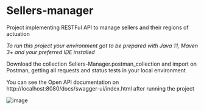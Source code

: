 # Sellers-manager
Project implementing RESTFul API to manage sellers and their regions of actuation

*To run this project your environment got to be prepared with Java 11, Maven 3+ and your preferred IDE installed*

Download the collection Sellers-Manager.postman_collection and import on Postman, getting all requests and status tests in your local environment

You can see the Open API documentation on http://localhost:8080/docs/swagger-ui/index.html after running the project 

![image](https://user-images.githubusercontent.com/61030599/189237262-e7fcfc0d-f21a-45b6-a7ea-213beacce349.png)
